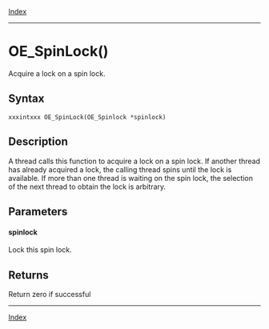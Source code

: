 [Index](index.md)

---
# OE_SpinLock()

Acquire a lock on a spin lock.

## Syntax

    xxxintxxx OE_SpinLock(OE_Spinlock *spinlock)
## Description 

A thread calls this function to acquire a lock on a spin lock. If another thread has already acquired a lock, the calling thread spins until the lock is available. If more than one thread is waiting on the spin lock, the selection of the next thread to obtain the lock is arbitrary.



## Parameters

#### spinlock

Lock this spin lock.

## Returns

Return zero if successful

---
[Index](index.md)

